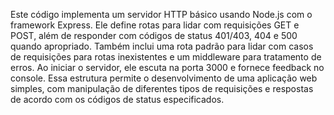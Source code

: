 Este código implementa um servidor HTTP básico usando Node.js com o framework Express. Ele define rotas para lidar com requisições GET e POST, além de responder com códigos de status 401/403, 404 e 500 quando apropriado. Também inclui uma rota padrão para lidar com casos de requisições para rotas inexistentes e um middleware para tratamento de erros. Ao iniciar o servidor, ele escuta na porta 3000 e fornece feedback no console. Essa estrutura permite o desenvolvimento de uma aplicação web simples, com manipulação de diferentes tipos de requisições e respostas de acordo com os códigos de status especificados.

